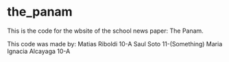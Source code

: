 # the_panam
This is the code for the wbsite of the school news paper: The Panam. 

This code was made by: 
  Matias Riboldi 10-A
  Saul Soto 11-(Something)
  Maria Ignacia Alcayaga 10-A

